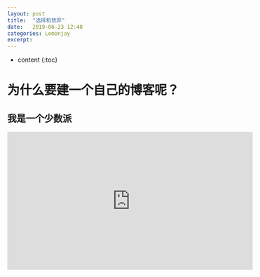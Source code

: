 ```yaml
---
layout: post
title:  "选择和放弃"
date:   2019-06-23 12:48
categories: Lemonjay
excerpt: 
---
```


* content
{:toc}


# 为什么要建一个自己的博客呢？

## 我是一个少数派
<iframe width="560" height="315" src="https://www.youtube.com/embed/rP8CGyDbxBY" frameborder="0" allow="accelerometer; autoplay; encrypted-media; gyroscope; picture-in-picture" allowfullscreen></iframe>




